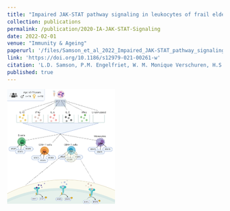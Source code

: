 ```yaml
---
title: "Impaired JAK-STAT pathway signaling in leukocytes of frail elderly"
collection: publications
permalink: /publication/2020-IA-JAK-STAT-Signaling
date: 2022-02-01
venue: "Immunity & Ageing"
paperurl: '/files/Samson_et_al_2022_Impaired_JAK-STAT_pathway_signaling_frailty.pdf'
link: 'https://doi.org/10.1186/s12979-021-00261-w'
citation: 'L.D. Samson, P.M. Engelfriet, W. M. Monique Verschuren, H.S.J. Picavet, J.A. Ferreira, M. de Zeeuw-Brouwer, A.M. Buisman, A.M.H. Boots, Impaired JAK-STAT pathway signaling in leukocytes of frail elderly, <i>Immunity & Ageing</i>, 2022, DOI: 10.1186/s12979-021-00261-w'
published: true
---
```



<img src="/images/ch7-fig1-study-design.png" width="50%">